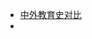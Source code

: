 - [中外教育史对比](https://yw1551.notion.site/c441a677f5a647e291fcf947abe5bff7?v=61fc1cb333514869b636dbcd789577bf)
-